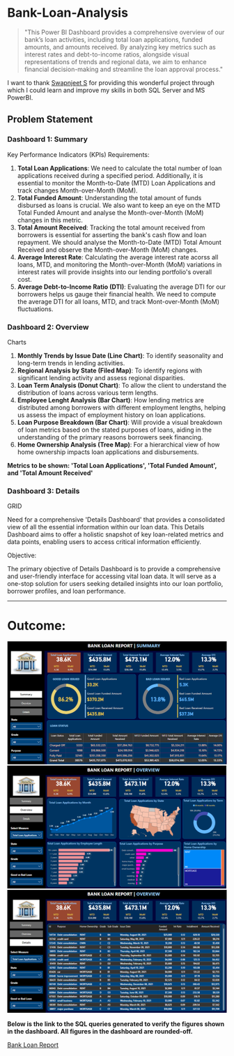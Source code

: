 # Bank-Loan-Analysis

>"This Power BI Dashboard provides a comprehensive overview of our bank’s loan activities, including total loan applications, funded amounts, and amounts received. By analyzing key metrics such as interest rates and debt-to-income ratios, alongside visual representations of trends and regional data, we aim to enhance financial decision-making and streamline the loan approval process."

I want to thank [Swapnjeet S](https://www.linkedin.com/in/swapnjeet-s-58a673273/) for providing this wonderful project through which I could learn and improve my skills in both SQL Server and MS PowerBI.
## Problem Statement

### Dashboard 1: Summary

Key Performance Indicators (KPIs) Requirements:

1. **Total Loan Applications**: We need to calculate the total number of loan applications received during a specified period. Additionally, it is essential to monitor the Month-to-Date (MTD) Loan Applications and track changes Month-over-Month (MoM).
2. **Total Funded Amount**: Understanding the total amount of funds disbursed as loans is crucial. We also want to keep an eye on the MTD Total Funded Amount and analyse the Month-over-Month (MoM) changes in this metric.
3. **Total Amount Received**: Tracking the total amount received from borrowers is essential for asserting the bank's cash flow and loan repayment. We should analyse the Month-to-Date (MTD) Total Amount Received and observe the Month-over-Month (MoM) changes.
4. **Average Interest Rate**: Calculating the average interest rate acorss all loans, MTD, and monitoring the Month-over-Month (MoM) variations in interest rates will provide insights into our lending portfolio's overall cost.
5. **Average Debt-to-Income Ratio (DTI)**: Evaluating the average DTI for our borrowers helps us gauge their financial health. We need to compute the average DTI for all loans, MTD, and track Mont-over-Month (MoM) fluctuations.

### Dashboard 2: Overview
Charts
1. **Monthly Trends by Issue Date (Line Chart)**: To identify seasonality and long-term trends in lending activities.
2. **Regional Analysis by State (Filed Map)**: To identify regions with significant lending activity and assess regional disparities.
3. **Loan Term Analysis (Donut Chart)**: To allow the client to understand the distribution of loans across various term lengths.
4. **Employee Lenght Analysis (Bar Chart)**: How lending metrics are distributed among borrowers with different employment lengths, helping us assess the impact of employment history on loan applications.
5. **Loan Purpose Breakdown (Bar Chart)**: Will provide a visual breakdown of loan metrics based on the stated purposes of loans, aiding in the understanding of the primary reasons borrowers seek financing.
6. **Home Ownership Analysis (Tree Map)**: For a hierarchical view of how home ownership impacts loan applications and disbursements.

**Metrics to be shown: 'Total Loan Applications', 'Total Funded Amount', and 'Total Amount Received'**

### Dashboard 3: Details
GRID

Need for a comprehensive 'Details Dashboard' that provides a consolidated view of all the essential information within our loan data. This Details Dashboard aims to offer a holistic snapshot of key loan-related metrics and data points, enabling users to access critical information efficiently.

Objective:

The primary objective of Details Dashboard is to provide a comprehensive and user-friendly interface for accessing vital loan data. It will serve as a one-stop solution for users seeking detailed insights into our loan portfolio, borrower profiles, and loan performance.

---
# Outcome:

<img src = https://github.com/Anuragbiotech/Bank-Loan-Analysis/blob/main/Screenshot%20(10).png alt = "Dashboard 1: Summary">


<img src = https://github.com/Anuragbiotech/Bank-Loan-Analysis/blob/main/Screenshot%20(11).png alt = "Dashboard 2: Overview">


<img src = https://github.com/Anuragbiotech/Bank-Loan-Analysis/blob/main/Screenshot%20(12).png alt = "Dashboard 3: Details">


**Below is the link to the SQL queries generated to verify the figures shown in the dashboard. All figures in the dashboard are rounded-off.**

[Bank Loan Report](https://github.com/Anuragbiotech/Bank-Loan-Analysis/blob/main/BANK%20LOAN%20REPORT%20QUERY%20DOCUMENT.pdf)
